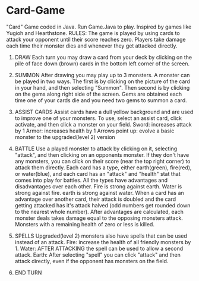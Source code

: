 # Card-Game
"Card" Game coded in Java. Run Game.Java to play. Inspired by games like Yugioh and Hearthstone.
RULES:
The game is played by using cards to attack your opponent until their score reaches zero. Players take damage each time their monster dies and whenever they get attacked directly.

1. DRAW
  Each turn you may draw a card from your deck by clicking on the pile of face down (brown) cards in the bottom left corner   of the screen.
  
2. SUMMON
  After drawing you may play up to 3 monsters. A monster can be played in two ways. The first is by clicking on the picture of the card in your hand, and then selecting "Summon". Then second is by clicking on the gems along right side of the screen. Gems are obtained each time one of your cards die and you need two gems to summon a card. 
  
3. ASSIST CARDS
  Assist cards have a dull yellow background and are used to improve one of your monsters. To use, select an assist card, click activate, and then click a monster on your field.
Sword: increases attack by 1
Armor: increases health by 1
Arrows point up: evolve a basic monster to the upgraded(level 2) version

4. BATTLE
  Use a played monster to attack by clicking on it, selecting "attack", and then clicking on an opponents monster. If they don't have any monsters, you can click on their score (near the top right corner) to attack them directly. Each card has a type, either earth(green), fire(red), or water(blue), and each card has an "attack" and "health" stat that comes into play for battles. All the types have advantages and disadvantages over each other.
  Fire is strong against earth.
  Water is strong against fire.
  earth is strong against water.
When a card has an advantage over another card, their attack is doubled and the card getting attacked has it's attack halved (odd numbers get rounded down to the nearest whole number). After advantages are calculated, each monster deals takes damage equal to the opposing monsters attack. Monsters with a remaining health of zero or less is killed.

5. SPELLS
  Upgraded(level 2) monsters also have spells that can be used instead of an attack.
  Fire: increase the health of all friendly monsters by 1.
  Water: AFTER ATTACKING the spell can be used to allow a second attack.
  Earth: After selecting "spell" you can click "attack" and then attack directly, even if the opponent has monsters on the      field.

6. END TURN

